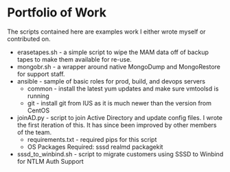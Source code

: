 # Portfolio of Work

The scripts contained here are examples work I either wrote myself or contributed on.

+ erasetapes.sh - a simple script to wipe the MAM data off of backup tapes to make them available for re-use.
+ mongobr.sh - a wrapper around native MongoDump and MongoRestore for support staff.
+ ansible - sample of basic roles for prod, build, and devops servers
  + common - install the latest yum updates and make sure vmtoolsd is running
  + git - install git from IUS as it is much newer than the version from CentOS
+ joinAD.py - script to join Active Directory and update config files.  I wrote the first iteration of this.  It has since been improved by other members of the team.
  + requirements.txt - required pips for this script
  + OS Packages Required:  sssd realmd packagekit
+ sssd_to_winbind.sh - script to migrate customers using SSSD to Winbind for NTLM Auth Support
